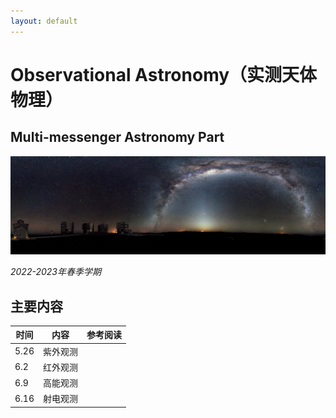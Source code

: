 ```yaml
---
layout: default
---
```


# Observational Astronomy（实测天体物理）
## Multi-messenger Astronomy Part

![](../image/obsastro.png)

*2022-2023年春季学期*

## 主要内容

时间 | 内容 | 参考阅读
----|----|----
5.26 | 紫外观测 | 
6.2  | 红外观测 |
6.9  | 高能观测 |
6.16 | 射电观测 |